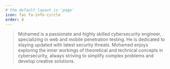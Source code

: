 ```yaml
---
# the default layout is 'page'
icon: fas fa-info-circle
order: 4
---
```


> Mohamed is a passionate and highly skilled cybersecurity engineer, specializing in web and mobile penetration testing. He is dedicated to staying updated with latest security threats. Mohamed enjoys exploring the inner workings of theoretical and technical concepts in cybersecurity, always striving to simplify complex problems and develop creative solutions.
